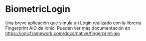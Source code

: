 # BiometricLogin
Una breve aplicación que simula un Login realizado con la libreria Fingerprint AIO de Ionic. Pueden ver más documentación en https://ionicframework.com/docs/native/fingerprint-aio
